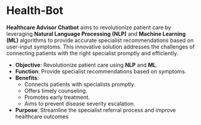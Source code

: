# Health-Bot

**Healthcare Advisor Chatbot** aims to revolutionize patient care by leveraging **Natural Language Processing (NLP)** and **Machine Learning (ML)** algorithms to provide accurate specialist recommendations based on user-input symptoms. This innovative solution addresses the challenges of connecting patients with the right specialist promptly and efficiently.

- **Objective**: Revolutionize patient care using **NLP** and **ML**.
- **Function**: Provide specialist recommendations based on symptoms.
- **Benefits**:
  - Connects patients with specialists promptly.
  - Offers timely counseling.
  - Promotes early treatment.
  - Aims to prevent disease severity escalation.
- **Purpose**: Streamline the specialist referral process and improve healthcare outcomes
